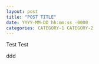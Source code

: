 ```yaml
---
layout: post
title: "POST TITLE"
date: YYYY-MM-DD hh:mm:ss -0000
categories: CATEGORY-1 CATEGORY-2
---
```


Test Test

ddd
